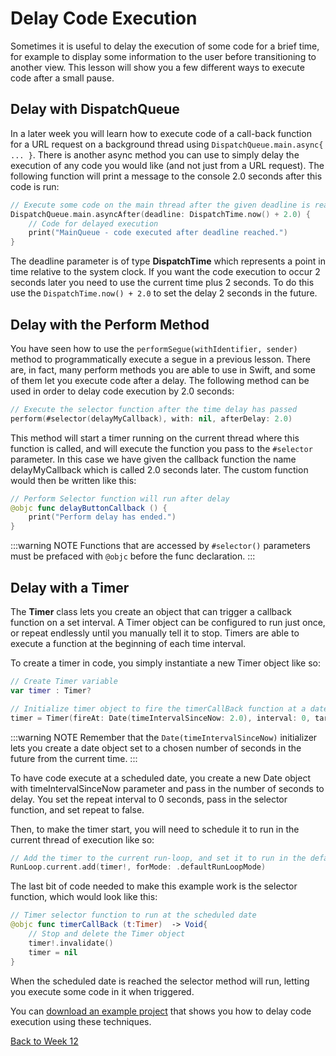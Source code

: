 # Delay Code Execution

Sometimes it is useful to delay the execution of some code for a brief time, for example to display some information to the user before transitioning to another view.  This lesson will show you a few different ways to execute code after a small pause.

## Delay with DispatchQueue

In a later week you will learn how to execute code of a call-back function for a URL request on a background thread using `DispatchQueue.main.async{ ... }`.  There is another async method you can use to simply delay the execution of any code you would like (and not just from a URL request).  The following function will print a message to the console 2.0 seconds after this code is run:

```swift
// Execute some code on the main thread after the given deadline is reached
DispatchQueue.main.asyncAfter(deadline: DispatchTime.now() + 2.0) {
    // Code for delayed execution
    print("MainQueue - code executed after deadline reached.")
}
```

The deadline parameter is of type **DispatchTime** which represents a point in time relative to the system clock.  If you want the code execution to occur 2 seconds later you need to use the current time plus 2 seconds.  To do this use the `DispatchTime.now() + 2.0` to set the delay 2 seconds in the future.


## Delay with the Perform Method

You have seen how to use the `performSegue(withIdentifier, sender)` method to programmatically execute a segue in a previous lesson.  There are, in fact, many perform methods you are able to use in Swift, and some of them let you execute code after a delay.  The following method can be used in order to delay code execution by 2.0 seconds:

```swift
// Execute the selector function after the time delay has passed
perform(#selector(delayMyCallback), with: nil, afterDelay: 2.0)
```

This method will start a timer running on the current thread where this function is called, and will execute the function you pass to the `#selector` parameter.  In this case we have given the callback function the name delayMyCallback which is called 2.0 seconds later.  The custom function would then be written like this:

```swift
// Perform Selector function will run after delay
@objc func delayButtonCallback () {
    print("Perform delay has ended.")
}
```

:::warning NOTE
Functions that are accessed by `#selector()` parameters must be prefaced with `@objc` before the func declaration.
:::


## Delay with a Timer

The **Timer** class lets you create an object that can trigger a callback function on a set interval.  A Timer object can be configured to run just once, or repeat endlessly until you manually tell it to stop.  Timers are able to execute a function at the beginning of each time interval.

To create a timer in code, you simply instantiate a new Timer object like so:

```swift
// Create Timer variable
var timer : Timer?

// Initialize timer object to fire the timerCallBack function at a date in the future
timer = Timer(fireAt: Date(timeIntervalSinceNow: 2.0), interval: 0, target: self, selector: #selector(timerCallBack), userInfo: nil, repeats: false)
```

:::warning NOTE
Remember that the `Date(timeIntervalSinceNow)` initializer lets you create a date object set to a chosen number of seconds in the future from the current time.
:::

To have code execute at a scheduled date, you create a new Date object with timeIntervalSinceNow parameter and pass in the number of seconds to delay.  You set the repeat interval to 0 seconds, pass in the selector function, and set repeat to false.

Then, to make the timer start, you will need to schedule it to run in the current thread of execution like so:

```swift
// Add the timer to the current run-loop, and set it to run in the default run mode
RunLoop.current.add(timer!, forMode: .defaultRunLoopMode)
```

The last bit of code needed to make this example work is the selector function, which would look like this:

```swift
// Timer selector function to run at the scheduled date
@objc func timerCallBack (t:Timer)  -> Void{
    // Stop and delete the Timer object
    timer!.invalidate()
    timer = nil
}
```

When the scheduled date is reached the selector method will run, letting you execute some code in it when triggered.

You can [download an example project](/F2020/assets/downloads/BasicTimer.zip) that shows you how to delay code execution using these techniques.

[Back to Week 12](./index.md#during-class)